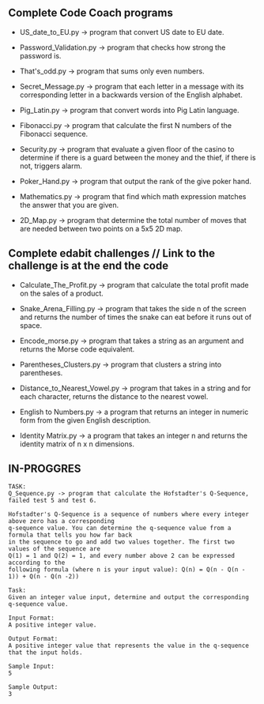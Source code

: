 ## Complete Code Coach programs

 - US_date_to_EU.py -> program that convert US date to EU date.

 - Password_Validation.py -> program that checks how strong the password is.

 - That's_odd.py -> program that sums only even numbers.

 - Secret_Message.py -> program that each letter in a message with its corresponding letter in a backwards version of the English alphabet.

 - Pig_Latin.py -> program that convert words into Pig Latin language.

 - Fibonacci.py -> program that calculate the first N numbers of the Fibonacci sequence.

 - Security.py -> program that evaluate a given floor of the casino to determine if there is a guard between the money and the thief, if there is not, triggers alarm.

 - Poker_Hand.py -> program that output the rank of the give poker hand.

 - Mathematics.py -> program that find which math expression matches the answer that you are given.

 - 2D_Map.py -> program that determine the total number of moves that are needed between two points on a 5x5 2D map.

## Complete edabit challenges // Link to the challenge is at the end  the code
 
 - Calculate_The_Profit.py -> program that calculate the total profit made on the sales of a product.  

 - Snake_Arena_Filling.py -> program that takes the side n of the screen and returns the number of times the snake can eat before it runs out of space. 

 - Encode_morse.py -> program that takes a string as an argument and returns the Morse code equivalent.

 - Parentheses_Clusters.py -> program that clusters a string into parentheses.

 - Distance_to_Nearest_Vowel.py -> program that takes in a string and for each character, returns the distance to the nearest vowel.

 - English to Numbers.py -> a program that returns an integer in numeric form from the given English description.

 - Identity Matrix.py -> a program that takes an integer n and returns the identity matrix of n x n dimensions.

## IN-PROGGRES


```
TASK:
Q_Sequence.py -> program that calculate the Hofstadter's Q-Sequence, failed test 5 and test 6.

Hofstadter's Q-Sequence is a sequence of numbers where every integer above zero has a corresponding
q-sequence value. You can determine the q-sequence value from a formula that tells you how far back 
in the sequence to go and add two values together. The first two values of the sequence are 
Q(1) = 1 and Q(2) = 1, and every number above 2 can be expressed according to the 
following formula (where n is your input value): Q(n) = Q(n - Q(n - 1)) + Q(n - Q(n -2))
 
Task: 
Given an integer value input, determine and output the corresponding q-sequence value.

Input Format: 
A positive integer value.

Output Format: 
A positive integer value that represents the value in the q-sequence that the input holds.

Sample Input: 
5

Sample Output: 
3


```
